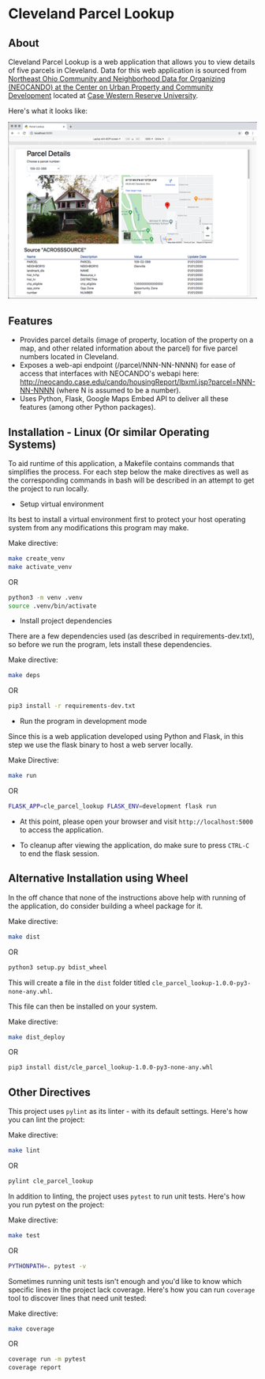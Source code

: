 # Cleveland Parcel Lookup

## About

Cleveland Parcel Lookup is a web application that allows you to view details of five parcels in Cleveland. Data for this web application is sourced from [Northeast Ohio Community and Neighborhood Data for Organizing (NEOCANDO) at the Center on Urban Property and Community Development](https://neocando.case.edu/) located at [Case Western Reserve University](https://www.case.edu).

Here's what it looks like:

![Cleveland Parcel Lookup](/images/cle_parcel_lookup_light.png)

## Features

- Provides parcel details (image of property, location of the property on a map, and other related information about the parcel) for five parcel numbers located in Cleveland.
- Exposes a web-api endpoint (/parcel/NNN-NN-NNNN) for ease of access that interfaces with NEOCANDO's webapi here: http://neocando.case.edu/cando/housingReport/lbxml.jsp?parcel=NNN-NN-NNNN (where N is assumed to be a number).
- Uses Python, Flask, Google Maps Embed API to deliver all these features (among other Python packages).

## Installation - Linux (Or similar Operating Systems)

To aid runtime of this application, a Makefile contains commands that simplifies the process. For each step below the make directives as well as the corresponding commands in bash will be described in an attempt to get the project to run locally.

- Setup virtual environment

Its best to install a virtual environment first to protect your host operating system from any modifications this program may make.

Make directive:

```bash
make create_venv
make activate_venv
```

OR 

```bash
python3 -m venv .venv
source .venv/bin/activate
```

- Install project dependencies

There are a few dependencies used (as described in requirements-dev.txt), so before we run the program, lets install these dependencies.

Make directive:

```bash
make deps
```

OR 

```bash
pip3 install -r requirements-dev.txt
```

- Run the program in development mode

Since this is a web application developed using Python and Flask, in this step we use the flask binary to host a web server locally.

Make Directive:

```bash
make run
```

OR 

```bash
FLASK_APP=cle_parcel_lookup FLASK_ENV=development flask run
```

- At this point, please open your browser and visit `http://localhost:5000` to access the application.

- To cleanup after viewing the application, do make sure to press `CTRL-C` to
end the flask session.

## Alternative Installation using Wheel

In the off chance that none of the instructions above help with running of the application, do consider building a wheel package for it.

Make directive:

```bash
make dist
```

OR 

```bash
python3 setup.py bdist_wheel
```

This will create a file in the `dist` folder titled `cle_parcel_lookup-1.0.0-py3-none-any.whl`.

This file can then be installed on your system.

Make directive:

```bash
make dist_deploy
```

OR 

```bash
pip3 install dist/cle_parcel_lookup-1.0.0-py3-none-any.whl
```

## Other Directives

This project uses `pylint` as its linter - with its default settings. Here's how you can lint the project:

Make directive:

```bash
make lint
```

OR 

```bash
pylint cle_parcel_lookup
```

In addition to linting, the project uses `pytest` to run unit tests. Here's how you run pytest on the project:

Make directive:

```bash
make test
```

OR 

```bash
PYTHONPATH=. pytest -v
```

Sometimes running unit tests isn't enough and you'd like to know which specific lines in the project lack coverage. Here's how you can run `coverage` tool to discover lines that need unit tested:

Make directive:

```bash
make coverage
```

OR 

```bash
coverage run -m pytest
coverage report
```

